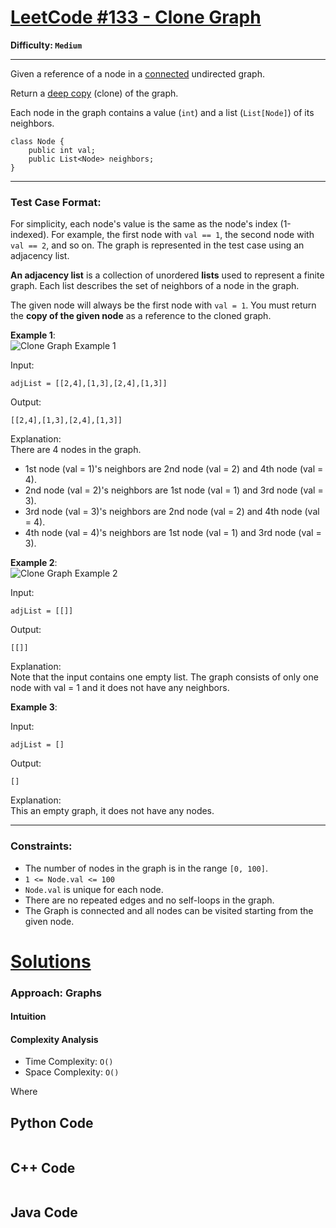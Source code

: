 
# [LeetCode #133 - Clone Graph](https://leetcode.com/problems/clone-graph/)

**Difficulty: `Medium`**

---

Given a reference of a node in a [connected](https://en.wikipedia.org/wiki/Connectivity_(graph_theory)#Connected_graph) undirected graph.

Return a [deep copy](https://en.wikipedia.org/wiki/Object_copying#Deep_copy) (clone) of the graph. 

Each node in the graph contains a value (`int`) and a list (`List[Node]`) of its neighbors.

```
class Node {
	public int val;
	public List<Node> neighbors;
}
```

---

### Test Case Format:

For simplicity, each node's value is the same as the node's index (1-indexed). For example, the first node with `val == 1`, the second node with `val == 2`, and so on. The graph is represented in the test case using an adjacency list.

**An adjacency list** is a collection of unordered **lists** used to represent a finite graph. Each list describes the set of neighbors of a node in the graph.

The given node will always be the first node with `val = 1`. You must return the **copy of the given node** as a reference to the cloned graph.

**Example 1**:  
![Clone Graph Example 1](https://assets.leetcode.com/uploads/2019/11/04/133_clone_graph_question.png)

Input:  
```
adjList = [[2,4],[1,3],[2,4],[1,3]]
```

Output:  
```
[[2,4],[1,3],[2,4],[1,3]]
```

Explanation:  
There are 4 nodes in the graph.  
- 1st node (val = 1)'s neighbors are 2nd node (val = 2) and 4th node (val = 4).
- 2nd node (val = 2)'s neighbors are 1st node (val = 1) and 3rd node (val = 3).
- 3rd node (val = 3)'s neighbors are 2nd node (val = 2) and 4th node (val = 4).
- 4th node (val = 4)'s neighbors are 1st node (val = 1) and 3rd node (val = 3).

**Example 2**:  
![Clone Graph Example 2](https://assets.leetcode.com/uploads/2020/01/07/graph.png)

Input:  
```
adjList = [[]]
```

Output:  
```
[[]]
```

Explanation:  
Note that the input contains one empty list. The graph consists of only one node with val = 1 and it does not have any neighbors.

**Example 3**:

Input:  
```
adjList = []
```

Output:  
```
[]
```

Explanation:  
This an empty graph, it does not have any nodes.

---

### Constraints:

- The number of nodes in the graph is in the range `[0, 100]`.
- `1 <= Node.val <= 100`
- `Node.val` is unique for each node.
- There are no repeated edges and no self-loops in the graph.
- The Graph is connected and all nodes can be visited starting from the given node.

# [Solutions](https://github.com/Reddimus/LeetCode_Notes/tree/main/Graphs/Medium/LC_133-Clone_Graph)

### Approach: Graphs

#### Intuition

#### Complexity Analysis
- Time Complexity: `O()`
- Space Complexity: `O()`

Where 

## Python Code
```python
```

## C++ Code
```cpp
```

## Java Code
```java
```
